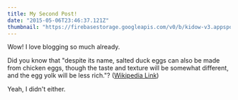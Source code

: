 ```yaml
---
title: My Second Post!
date: "2015-05-06T23:46:37.121Z"
thumbnail: "https://firebasestorage.googleapis.com/v0/b/kidow-v3.appspot.com/o/thumbnail%2F1615212000130?alt=media&token=6edbc7fb-3b5c-488a-b69f-a1518b61a185"
---
```


Wow! I love blogging so much already.

Did you know that "despite its name, salted duck eggs can also be made from
chicken eggs, though the taste and texture will be somewhat different, and the
egg yolk will be less rich."?
([Wikipedia Link](https://en.wikipedia.org/wiki/Salted_duck_egg))

Yeah, I didn't either.

